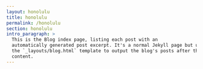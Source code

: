 ```yaml
---
layout: honolulu
title: honolulu
permalink: /honolulu
section: honolulu
intro_paragraph: >
  This is the Blog index page, listing each post with an
  automatically generated post excerpt. It's a normal Jekyll page but uses
  the `_layouts/blog.html` template to output the blog's posts after the page
  content.
---
```

